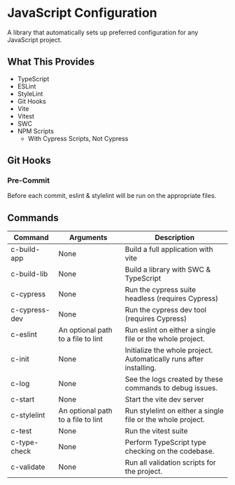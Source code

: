 # JavaScript Configuration

A library that automatically sets up preferred configuration for any JavaScript project.

## What This Provides

- TypeScript
- ESLint
- StyleLint
- Git Hooks
- Vite
- Vitest
- SWC
- NPM Scripts
  - With Cypress Scripts, Not Cypress

## Git Hooks

### Pre-Commit

Before each commit, eslint & stylelint will be run on the appropriate files.

## Commands

| Command       | Arguments                          | Description                                                        |
|---------------|------------------------------------|--------------------------------------------------------------------|
| c-build-app   | None                               | Build a full application with vite                                 |
| c-build-lib   | None                               | Build a library with SWC & TypeScript                              |
| c-cypress     | None                               | Run the cypress suite headless (requires Cypress)                  |
| c-cypress-dev | None                               | Run the cypress dev tool (requires Cypress)                        |
| c-eslint      | An optional path to a file to lint | Run eslint on either a single file or the whole project.           |
| c-init        | None                               | Initialize the whole project. Automatically runs after installing. |
| c-log         | None                               | See the logs created by these commands to debug issues.            |
| c-start       | None                               | Start the vite dev server                                          |
| c-stylelint   | An optional path to a file to lint | Run stylelint on either a single file or the whole project.        |
| c-test        | None                               | Run the vitest suite                                               |
| c-type-check  | None                               | Perform TypeScript type checking on the codebase.                  |
| c-validate    | None                               | Run all validation scripts for the project.                        |